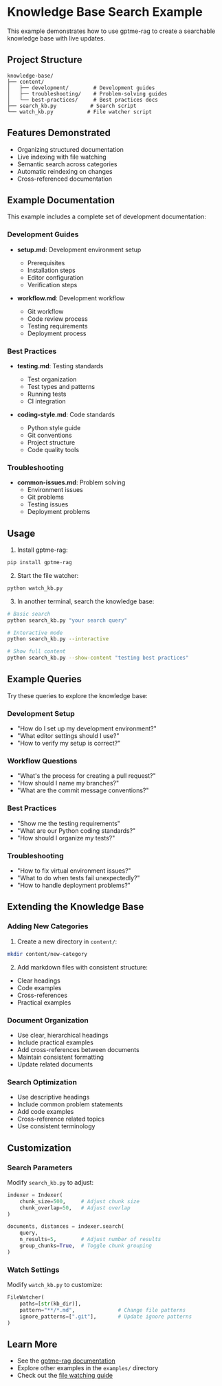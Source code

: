 # Knowledge Base Search Example

This example demonstrates how to use gptme-rag to create a searchable knowledge base with live updates.

## Project Structure

```plaintext
knowledge-base/
├── content/
│   ├── development/        # Development guides
│   ├── troubleshooting/    # Problem-solving guides
│   └── best-practices/     # Best practices docs
├── search_kb.py           # Search script
└── watch_kb.py           # File watcher script
```

## Features Demonstrated

- Organizing structured documentation
- Live indexing with file watching
- Semantic search across categories
- Automatic reindexing on changes
- Cross-referenced documentation

## Example Documentation

This example includes a complete set of development documentation:

### Development Guides
- **setup.md**: Development environment setup
  - Prerequisites
  - Installation steps
  - Editor configuration
  - Verification steps
  
- **workflow.md**: Development workflow
  - Git workflow
  - Code review process
  - Testing requirements
  - Deployment process

### Best Practices
- **testing.md**: Testing standards
  - Test organization
  - Test types and patterns
  - Running tests
  - CI integration
  
- **coding-style.md**: Code standards
  - Python style guide
  - Git conventions
  - Project structure
  - Code quality tools

### Troubleshooting
- **common-issues.md**: Problem solving
  - Environment issues
  - Git problems
  - Testing issues
  - Deployment problems

## Usage

1. Install gptme-rag:
```bash
pip install gptme-rag
```

2. Start the file watcher:
```bash
python watch_kb.py
```

3. In another terminal, search the knowledge base:
```bash
# Basic search
python search_kb.py "your search query"

# Interactive mode
python search_kb.py --interactive

# Show full content
python search_kb.py --show-content "testing best practices"
```

## Example Queries

Try these queries to explore the knowledge base:

### Development Setup
- "How do I set up my development environment?"
- "What editor settings should I use?"
- "How to verify my setup is correct?"

### Workflow Questions
- "What's the process for creating a pull request?"
- "How should I name my branches?"
- "What are the commit message conventions?"

### Best Practices
- "Show me the testing requirements"
- "What are our Python coding standards?"
- "How should I organize my tests?"

### Troubleshooting
- "How to fix virtual environment issues?"
- "What to do when tests fail unexpectedly?"
- "How to handle deployment problems?"

## Extending the Knowledge Base

### Adding New Categories

1. Create a new directory in `content/`:
```bash
mkdir content/new-category
```

2. Add markdown files with consistent structure:
- Clear headings
- Code examples
- Cross-references
- Practical examples

### Document Organization

- Use clear, hierarchical headings
- Include practical examples
- Add cross-references between documents
- Maintain consistent formatting
- Update related documents

### Search Optimization

- Use descriptive headings
- Include common problem statements
- Add code examples
- Cross-reference related topics
- Use consistent terminology

## Customization

### Search Parameters

Modify `search_kb.py` to adjust:
```python
indexer = Indexer(
    chunk_size=500,     # Adjust chunk size
    chunk_overlap=50,   # Adjust overlap
)

documents, distances = indexer.search(
    query,
    n_results=5,        # Adjust number of results
    group_chunks=True,  # Toggle chunk grouping
)
```

### Watch Settings

Modify `watch_kb.py` to customize:
```python
FileWatcher(
    paths=[str(kb_dir)],
    pattern="**/*.md",              # Change file patterns
    ignore_patterns=[".git"],       # Update ignore patterns
)
```

## Learn More

- See the [gptme-rag documentation](https://github.com/ErikBjare/gptme-rag)
- Explore other examples in the `examples/` directory
- Check out the [file watching guide](https://gptme.org/docs/file-watching.html)
